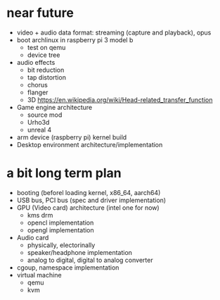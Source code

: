 <!--
{
  "title": "Future Plan",
  "date": "2017-09-01T08:37:51+09:00",
  "special": true
}
-->

# near future

- video + audio data format: streaming (capture and playback), opus
- boot archlinux in raspberry pi 3 model b
    - test on qemu
    - device tree
- audio effects
    - bit reduction
    - tap distortion
    - chorus
    - flanger
    - 3D https://en.wikipedia.org/wiki/Head-related_transfer_function
- Game engine architecture
  - source mod
  - Urho3d
  - unreal 4
- arm device (raspberry pi) kernel build
- Desktop environment architecture/implementation


# a bit long term plan

- booting (beforel loading kernel, x86_64, aarch64)
- USB bus, PCI bus (spec and driver implementation)
- GPU (Video card) architecture (intel one for now)
  - kms drm
  - opencl implementation
  - opengl implementation
- Audio card
  - physically, electorinally
  - speaker/headphone implementation
  - analog to digital, digital to analog converter
- cgoup, namespace implementation
- virtual machine
  - qemu
  - kvm
